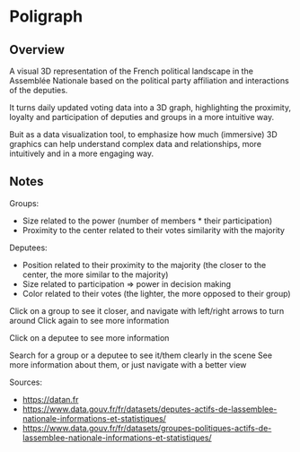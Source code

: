 # Poligraph

## Overview

A visual 3D representation of the French political landscape in the Assemblée Nationale based on the
political party affiliation and interactions of the deputies.

It turns daily updated voting data into a 3D graph, highlighting the proximity, loyalty and participation of deputies and groups in a more intuitive way.

Buit as a data visualization tool, to emphasize how much (immersive) 3D graphics can help understand complex data and relationships, more intuitively and in a more engaging way.

## Notes

Groups:

- Size related to the power (number of members \* their participation)
- Proximity to the center related to their votes similarity with the majority

Deputees:

- Position related to their proximity to the majority (the closer to the center, the more similar to the majority)
- Size related to participation => power in decision making
- Color related to their votes (the lighter, the more opposed to their group)

Click on a group to see it closer, and navigate with left/right arrows to turn around
Click again to see more information

Click on a deputee to see more information

Search for a group or a deputee to see it/them clearly in the scene
See more information about them, or just navigate with a better view

Sources:

- https://datan.fr
- https://www.data.gouv.fr/fr/datasets/deputes-actifs-de-lassemblee-nationale-informations-et-statistiques/
- https://www.data.gouv.fr/fr/datasets/groupes-politiques-actifs-de-lassemblee-nationale-informations-et-statistiques/
